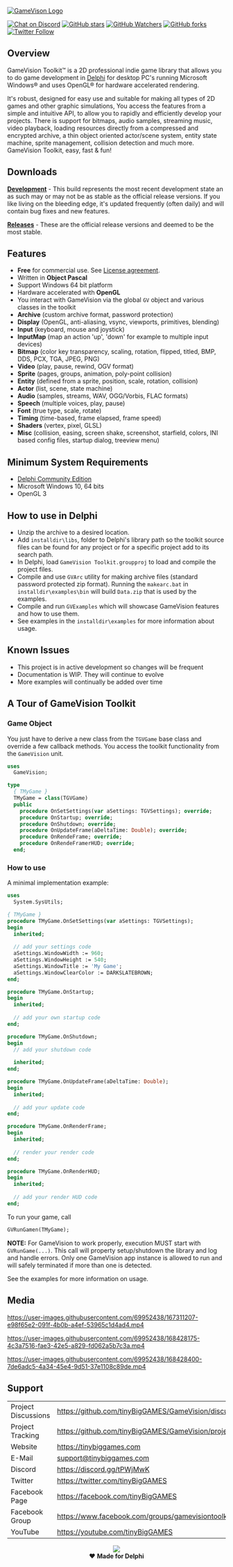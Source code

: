 <a href="https://tinybiggames.com" target="_blank">![GameVison Logo](media/logo.png)</a>

[![Chat on Discord](https://img.shields.io/discord/754884471324672040.svg?logo=discord)](https://discord.gg/tPWjMwK) [![GitHub stars](https://img.shields.io/github/stars/tinyBigGAMES/GameVision?style=social)](https://github.com/tinyBigGAMES/GameVision/stargazers) [![GitHub Watchers](https://img.shields.io/github/watchers/tinyBigGAMES/GameVision?style=social)](https://github.com/tinyBigGAMES/GameVision/network/members) [![GitHub forks](https://img.shields.io/github/forks/tinyBigGAMES/GameVision?style=social)](https://github.com/tinyBigGAMES/GameVision/network/members)
[![Twitter Follow](https://img.shields.io/twitter/follow/tinyBigGAMES?style=social)](https://twitter.com/tinyBigGAMES)

## Overview
GameVision Toolkit&trade; is a 2D professional indie game library that allows you to do game development in <a href="https://www.embarcadero.com/products/delphi" target="_blank">Delphi</a> for desktop PC's running Microsoft Windows® and uses OpenGL® for hardware accelerated rendering.

It's robust, designed for easy use and suitable for making all types of 2D games and other graphic simulations, You access the features from a simple and intuitive API, to allow you to rapidly and efficiently develop your projects. There is support for bitmaps, audio samples, streaming music, video playback, loading resources directly from a compressed and encrypted archive, a thin object oriented actor/scene system, entity state machine, sprite management, collision detection and much more. GameVision Toolkit, easy, fast & fun!

## Downloads
<a href="https://github.com/tinyBigGAMES/GameVision/archive/refs/heads/main.zip" target="_blank">**Development**</a> - This build represents the most recent development state an as such may or may not be as stable as the official release versions. If you like living on the bleeding edge, it's updated frequently (often daily) and will contain bug fixes and new features.

<a href="https://github.com/tinyBigGAMES/GameVision/releases" target="_blank">**Releases**</a> - These are the official release versions and deemed to be the most stable.

## Features
- **Free** for commercial use. See <a href="https://github.com/tinyBigGAMES/GameVision/blob/main/LICENSE" target="_blank">License agreement</a>.
- Written in **Object Pascal**
- Support Windows 64 bit platform
- Hardware accelerated with **OpenGL**
- You interact with GameVision via the global `GV` object and various classes in the toolkit
- **Archive** (custom archive format, password protection)
- **Display** (OpenGL, anti-aliasing, vsync, viewports, primitives, blending)
- **Input** (keyboard, mouse and joystick)
- **InputMap** (map an action 'up', 'down' for example to multiple input devices)
- **Bitmap** (color key transparency, scaling, rotation, flipped, titled,  BMP, DDS, PCX, TGA, JPEG, PNG)
- **Video** (play, pause, rewind, OGV format)
- **Sprite** (pages, groups, animation, poly-point collision)
- **Entity** (defined from a sprite, position, scale, rotation, collision)
- **Actor** (list, scene, state machine)
- **Audio** (samples, streams, WAV, OGG/Vorbis, FLAC formats)
- **Speech** (multiple voices, play, pause)
- **Font** (true type, scale, rotate)
- **Timing** (time-based, frame elapsed, frame speed)
- **Shaders** (vertex, pixel, GLSL)
- **Misc** (collision, easing, screen shake, screenshot, starfield, colors, INI based config files, startup dialog, treeview menu)

## Minimum System Requirements
- <a href="https://www.embarcadero.com/products/delphi/starter" target="_blank">Delphi Community Edition</a>
- Microsoft Windows 10, 64 bits
- OpenGL 3

## How to use in Delphi
- Unzip the archive to a desired location.
- Add `installdir\libs`, folder to Delphi's library path so the toolkit source files can be found for any project or for a specific project add to its search path.
- In Delphi, load `GameVision Toolkit.groupproj` to load and compile the project files.
- Compile and use `GVArc` utility for making archive files (standard password protected zip format). Running the `makearc.bat` in `installdir\examples\bin` will build `Data.zip` that is used by the examples.
- Compile and run `GVExamples` which will showcase GameVision features and how to use them.
- See examples in the `installdir\examples` for more information about usage.

## Known Issues
- This project is in active development so changes will be frequent 
- Documentation is WIP. They will continue to evolve
- More examples will continually be added over time

## A Tour of GameVision Toolkit
### Game Object
You just have to derive a new class from the `TGVGame` base class and override a few callback methods. You access the toolkit functionality from the `GameVision` unit.
```pascal
uses
  GameVision;

type
  { TMyGame }
  TMyGame = class(TGVGame)
  public
    procedure OnSetSettings(var aSettings: TGVSettings); override;
    procedure OnStartup; override;
    procedure OnShutdown; override;
    procedure OnUpdateFrame(aDeltaTime: Double); override;
    procedure OnRendeFrame; override;
    procedure OnRendeFramerHUD; override;
  end;
```
### How to use
A minimal implementation example:
```pascal
uses
  System.SysUtils;

{ TMyGame }
procedure TMyGame.OnSetSettings(var aSettings: TGVSettings);
begin
  inherited;
  
  // add your settings code  
  aSettings.WindowWidth := 960;
  aSettings.WindowHeight := 540;
  aSettings.WindowTitle := 'My Game';
  aSettings.WindowClearColor := DARKSLATEBROWN;  
end;

procedure TMyGame.OnStartup;
begin
  inherited;
  
  // add your own startup code
end;

procedure TMyGame.OnShutdown;
begin
  // add your shutdown code
  
  inherited;
end;

procedure TMyGame.OnUpdateFrame(aDeltaTime: Double);
begin
  inherited;
  
  // add your update code
end;

procedure TMyGame.OnRenderFrame;
begin
  inherited;
  
  // render your render code
end;

procedure TMyGame.OnRenderHUD;
begin
  inherited;
  
  // add your render HUD code 
end;
```
To run your game, call
```pascal
GVRunGamen(TMyGame);
```
**NOTE:** For GameVision to work properly, execution MUST start with `GVRunGame(...)`. This call will property setup/shutdown the library and log and handle errors. Only one GameVision app instance is allowed to run and will safely terminated if more than one is detected.

See the examples for more information on usage.

## Media

https://user-images.githubusercontent.com/69952438/167311207-e98f65e2-091f-4b0b-a4ef-53965c1d4ad4.mp4

https://user-images.githubusercontent.com/69952438/168428175-4c3a7516-fae3-42e5-a829-fd062a5b7c3a.mp4

https://user-images.githubusercontent.com/69952438/168428400-7de6adc5-4a34-45e4-9d51-37e1108c89de.mp4

## Support
<table>
<tbody>
	<tr>
		<td>Project Discussions</td>
		<td><a href="https://github.com/tinyBigGAMES/GameVision/discussions">https://github.com/tinyBigGAMES/GameVision/discussions</a></td>
	</tr>
	<tr>
		<td>Project Tracking</td>
		<td><a href="https://github.com/tinyBigGAMES/GameVision/projects">https://github.com/tinyBigGAMES/GameVision/projects</a></td>
	</tr>	
	<tr>
		<td>Website</td>
		<td><a href="https://tinybiggames.com">https://tinybiggames.com</a></td>
	</tr>
	<tr>
		<td>E-Mail</td>
		<td><a href="mailto:support@tinybiggames.com">support@tinybiggames.com</a></td>
	</tr>
	<tr>
		<td>Discord</td>
		<td><a href="https://discord.gg/tPWjMwK">https://discord.gg/tPWjMwK</a></td>
	</tr>
	<tr>
		<td>Twitter</td>
		<td><a href="https://twitter.com/tinyBigGAMES">https://twitter.com/tinyBigGAMES</a></td>
	</tr>
	<tr>
		<td>Facebook Page</td>
		<td><a href="https://facebook.com/tinyBigGAMES">https://facebook.com/tinyBigGAMES</a></td>
	</tr>
	<tr>
		<td>Facebook Group</td>
		<td><a href="https://www.facebook.com/groups/gamevisiontoolkit">https://www.facebook.com/groups/gamevisiontoolkit</a></td>
	</tr>		
	<tr>
		<td>YouTube</td>
		<td><a href="https://vimeo.com/tinyBigGAMES">https://youtube.com/tinyBigGAMES</a></td>
	</tr>
</tbody>
</table>

<p align="center">
 <a href="https://www.embarcadero.com/products/delphi" target="_blank"><img src="media/delphi.png"></a><br/>
 ♥ <b>Made for Delphi</b>
</p>

